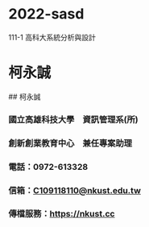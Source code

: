 # 2022-sasd
111-1 高科大系統分析與設計

# 柯永誠
​## 柯永誠

### 國立高雄科技大學　資訊管理系(所)
### 創新創業教育中心　兼任專案助理
### 電話：0972-613328
### 信箱：C109118110@nkust.edu.tw
### 傳檔服務：https://nkust.cc
